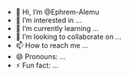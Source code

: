 - 👋 Hi, I’m @Ephrem-Alemu
- 👀 I’m interested in ...
- 🌱 I’m currently learning ...
- 💞️ I’m looking to collaborate on ...
- 📫 How to reach me ...
- 😄 Pronouns: ...
- ⚡ Fun fact: ...

<!---
Ephrem-Alemu/Ephrem-Alemu is a ✨ special ✨ repository because its `README.md` (this file) appears on your GitHub profile.
You can click the Preview link to take a look at your changes.
--->
